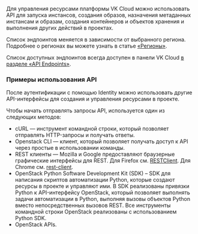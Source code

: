 Для управления ресурсами платформы VK Cloud можно использовать API для запуска инстансов, создания образов, назначения метаданных инстансам и образам, создания контейнеров и объектов хранения и выполнения других действий в проектах.

<warn>

Список эндпоинтов меняется в зависимости от выбранного региона. Подробнее о регионах вы можете узнать в статье [«Регионы»](/ru/additionals/start/user-account/regions).

</warn>

Список доступных эндпоинтов всегда доступен в панели VK Cloud [в разделе «API Endpoints»](https://mcs.mail.ru/app/project/endpoints/).

### Примеры использования API

После аутентификации с помощью Identity можно использовать другие API-интерфейсы для создания и управления ресурсами в проекте.

Чтобы начать отправлять запросы API, используется один из следующих методов:

- cURL — инструмент командной строки, который позволяет отправлять HTTP-запросы и получать ответы.
- Openstack CLI — клиент, который позволяет получать доступ к API через простые в использовании команды.
- REST клиенты — Mozilla и Google предоставляют браузерные графические интерфейсы для REST. Для Firefox см. [RESTClient](https://addons.mozilla.org/en-US/firefox/addon/restclient/). Для Chrome см. [rest-client](https://code.google.com/archive/p/rest-client/).
- OpenStack Python Software Development Kit (SDK) – SDK для написания скриптов автоматизации Python, которые создают ресурсы в проекте и управляют ими. В SDK реализованы привязки Python к API-интерфейсу OpenStack, который позволяет выполнять задачи автоматизации в Python, выполняя вызовы объектов Python вместо непосредственных вызовов REST. Все инструменты командной строки OpenStack реализованы с использованием Python SDK.
- OpenStack APIs.
